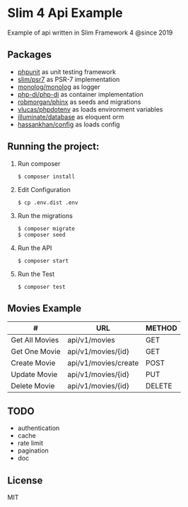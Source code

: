 # Slim 4 Api Example

Example of api written in Slim Framework 4 
@since 2019 

## Packages

- [phpunit](https://github.com/sebastianbergmann/phpunit) as unit testing framework
- [slim/psr7](https://github.com/slimphp/Slim-Psr7) as PSR-7 implementation
- [monolog/monolog](https://github.com/monolog/monolog) as logger
- [php-di/php-di](https://github.com/PHP-DI/PHP-DI) as container implementation
- [robmorgan/phinx](https://github.com/robmorgan/phinx) as seeds and migrations
- [vlucas/phpdotenv](https://github.com/vlucas/phpdotenv) as loads environment variables
- [illuminate/database](https://github.com/illuminate/database) as eloquent orm
- [hassankhan/config](https://github.com/hassankhan/config) as loads config

## Running the project:

1.  Run composer

        $ composer install

2.  Edit Configuration

        $ cp .env.dist .env

3.  Run the migrations

        $ composer migrate
        $ composer seed

4.  Run the API

        $ composer start

5.  Run the Test

        $ composer test

## Movies Example

| #              | URL                  | METHOD |
| -------------- | -------------------- | ------ |
| Get All Movies | api/v1/movies        | GET    |
| Get One Movie  | api/v1/movies/{id}   | GET    |
| Create Movie   | api/v1/movies/create | POST   |
| Update Movie   | api/v1/movies/{id}   | PUT    |
| Delete Movie   | api/v1/movies/{id}   | DELETE |

## TODO

- authentication
- cache
- rate limit
- pagination
- doc

## License

MIT

